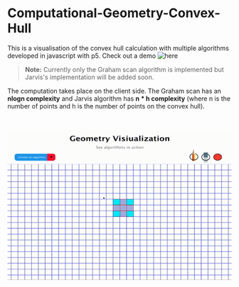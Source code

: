 # Computational-Geometry-Convex-Hull
This is a visualisation of the convex hull calculation with multiple algorithms developed in javascript with p5.
Check out a demo ![here](https://geometry-canvas.herokuapp.com/)

> **Note:**  Currently only the Graham scan algorithm is implemented but Jarvis's implementation will be added soon.

The computation takes place on the client side. The Graham scan has an **nlogn complexity** and Jarvis algorithm has **n * h complexity** (where n is the number of points and h is the number of points on the convex hull).

<br>

![Demo](https://github.com/andrei828/Computational-Geometry-Convex-Hull/blob/master/GrahamScan.gif)

